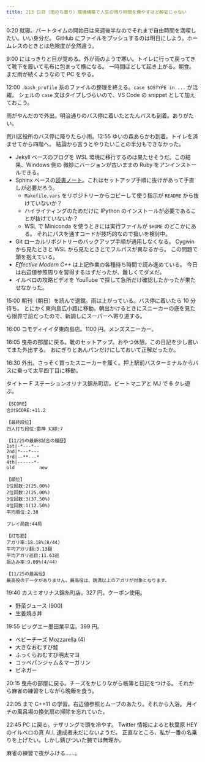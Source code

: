 ```yaml
---
title: 213 日目（雨のち曇り）環境構築で人生の残り時間を費やすほど酔狂じゃない
---
```


0:20 就寝。パートタイムの開始日は来週後半なのでそれまで自由時間を満喫したい。いい身分だ。
GitHub にファイルをプッシュするのは明日にしよう。ホームレスのときとは危険度が全然違う。

9:00 にはっきりと目が覚める。外が雨のようで寒い。トイレに行って戻ってきて靴下を履いて毛布に包まって横になる。
一時間ほどして起き上がる。朝食。まだ雨が続くようなので PC をやる。

12:00 `.bash_profile` 系のファイルの整理を終える。`case $OSTYPE in ...` が活躍。
シェルの `case` 文はタイプしづらいので、VS Code の snippet として加えておこう。

雨がやんだので外出。明治通りのバス停に着いたとたんバスも到着。ありがたい。

荒川区役所のバス停に降りたら小雨。12:55 ゆいの森あらかわ到着。トイレを済ませてから四階へ。
結論から言うとやりたいことの半分もできなかった。

* Jekyll ベースのブログを WSL 環境に移行するのは果たせそうだ。この結果、Windows 側の
  微妙にバージョンが古いままの Ruby をアンインストールできる。
* Sphinx ベースの[読書ノート][note]。これはセットアップ手順に抜けがあって手直しが必要だろう。
  * `Makefile.vars` をリポジトリーからコピーして使う指示が `README` から抜けていないか？
  * ハイライティングのためだけに IPython のインストールが必要であることが抜けていないか？
  * WSL で Miniconda を使うときには実行ファイルが `$HOME` のどこかにある。
    それにパスを通すコードが技巧的なので扱いを検討中。
* Git ローカルリポジトリーのバックアップ手順が通用しなくなる。
  Cygwin から見たときと WSL から見たときとでフルパスが異なるから。
  この問題で頭を抱えている。
* *Effective Modern C++* は上記作業の各種待ち時間で読み進めている。
  今日は右辺値参照周りを習得するはずだったが、難しくてダメだ。
* イルベロの攻略ビデオを YouTube で探して急所だけ確認したかったが果たせなかった。

15:00 朝刊（朝日）を読んで退館。雨は上がっている。バス停に着いたら 10 分待ち。
とにかく東向島広小路に移動。朝出かけるときにスニーカーの底を見たら限界寸前だったので、新調しにスーパーへ寄り道する。

16:00 コモディイイダ東向島店。1100 円。メンズスニーカー。

16:05 曳舟の部屋に戻る。靴のセットアップ。おやつ休憩。この日記を少し書いてまた外出する。
おにぎりとあんパンだけにしておいて正解だったか。

16:30 外出。さっそく買ったスニーカーを履く。押上駅前バスターミナルからバスに乗って太平四丁目に移動。

タイトー F ステーションオリナス錦糸町店。ビートマニアと MJ で 6 クレ遊ぶ。

```text
【SCORE】
合計SCORE:+11.2

【最終段位】
四人打ち段位:雷神 幻球:7

【11/25の最新8試合の履歴】
1st|-*---*--
2nd|*---*---
3rd|--**---*
4th|------*-
old         new

【順位】
1位回数:2(25.00%)
2位回数:2(25.00%)
3位回数:3(37.50%)
4位回数:1(12.50%)
平均順位:2.38

プレイ局数:44局

【打ち筋】
アガリ率:18.18%(8/44)
平均アガリ翻:3.13翻
平均アガリ巡目:11.63巡
振込み率:9.09%(4/44)

【11/25の最高役】
最高役のデータがありません。最高役は、跳満以上のアガリが対象となります。
```

19:40 カスミオリナス錦糸町店。327 円。クーポン使用。

* 野菜ジュース (900)
* 生姜焼き丼

19:55 ビッグエー墨田業平店。399 円。

* ベビーチーズ Mozzarella (4)
* 大きなおむすび鮭
* ふっくらおむすび明太マヨ
* コッペパンジャム＆マーガリン
* ビネガー

20:15 曳舟の部屋に戻る。チーズをかじりながら帳簿と日記をつける。
それから麻雀の練習をしながら晩飯を食う。

22:05 まで C++11 の学習。右辺値参照とムーブのあたり。それから入浴。
月イチの風呂場の換気扇の掃除を忘れていた。

22:45 PC に戻る。テザリングで頭を冷やす。
Twitter 情報によると秋葉原 HEY のイルベロの真 ALL 達成者未だにないようだ。
正直なところ、私が一番の名乗りを上げたい。しかし錆びついた腕では無理か。

麻雀の練習で夜がふける……。

[note]: https://showa-yojyo.github.io/notebook/
